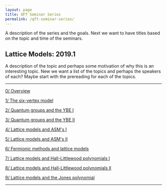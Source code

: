 ```yaml
---
layout: page
title: QFT Seminar Series
permalink: /qft-seminar-series/
---
```


A description of the series and the goals. Next we want to have titles based on the topic and time of the seminars.

## Lattice Models: 2019.1

A description of the topic and perhaps some motivation of why this is an interesting topic. New we want a list of the topics and perhaps the speakers of each? Maybe start with the prereading for each of the topics.

---

[0/ Overview](qft/overview.md)

[1/ The six-vertex model](six-vertex-model.md)

[2/ Quantum groups and the YBE I](quantum-groups-ybe-i.md)

[3/ Quantum groups and the YBE II](quantum-groups-ybe-ii.md)

[4/ Lattice models and ASM's I](lattice-models-asms-i.md)

[5/ Lattice models and ASM's II](lattice-models-asms-ii.md)

[6/ Fermionic methods and lattice models](fermionic-methods-lattice-models.md)

[7/ Lattice models and Hall-Littlewood polynomials I](lattice-models-hall-littlewood-polynomials-i.md)

[8/ Lattice models and Hall-Littlewood polynomials II](lattice-models-hall-littlewood-polynomials-ii.md)

[9/ Lattice models and the Jones polynomial](lattice-models-jones-polynomial.md)

---